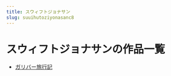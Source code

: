 ```yaml
---
title: スウィフトジョナサン
slug: suuihutoziyonasanc8
---
```


# スウィフトジョナサンの作品一覧

- [ガリバー旅行記](garibaluxingji03)
